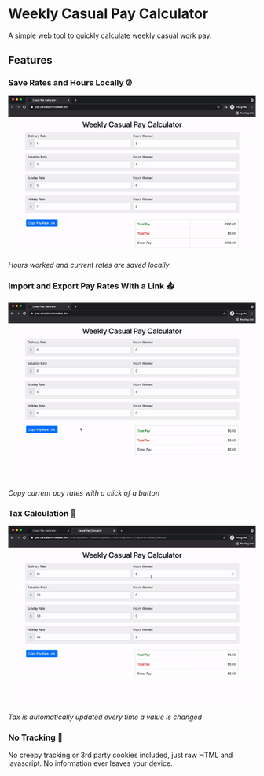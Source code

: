 # Weekly Casual Pay Calculator

A simple web tool to quickly calculate weekly casual work pay.

## Features


### Save Rates and Hours Locally ⏰
![local storage saving demo gif](./README/demo_localstorage.gif)

*Hours worked and current rates are saved locally*

### Import and Export Pay Rates With a Link 📤
![importing and exporting rates demo gif](./README/demo_rates_copy_paste.gif)

*Copy current pay rates with a click of a button*


### Tax Calculation 🧾
![tax calculation demo gif](./README/demo_tax_calculation.gif)

*Tax is automatically updated every time a value is changed*


### No Tracking 🚫
No creepy tracking or 3rd party cookies included, just raw HTML and javascript. No information ever leaves your device. 
